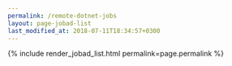 ```yaml
---
permalink: /remote-dotnet-jobs
layout: page-jobad-list
last_modified_at: 2018-07-11T18:34:57+0300
---
```

{% include render_jobad_list.html permalink=page.permalink %}
